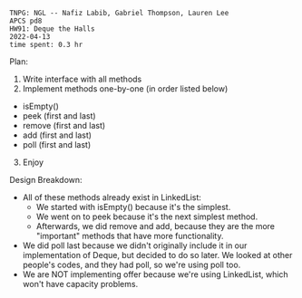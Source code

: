 ```
TNPG: NGL -- Nafiz Labib, Gabriel Thompson, Lauren Lee
APCS pd8
HW91: Deque the Halls
2022-04-13
time spent: 0.3 hr
```
Plan:
1) Write interface with all methods
2) Implement methods one-by-one (in order listed below)
  - isEmpty()
  - peek (first and last)
  - remove (first and last)
  - add (first and last)
  - poll (first and last)
3) Enjoy

Design Breakdown:
- All of these methods already exist in LinkedList:
  - We started with isEmpty() because it's the simplest.
  - We went on to peek because it's the next simplest method.
  - Afterwards, we did remove and add, because they are the more "important" methods that have more functionality.
- We did poll last because we didn't originally include it in our implementation of Deque, but decided to do so later. We looked at other people's codes, and they had poll, so we're using poll too.
- We are NOT implementing offer because we're using LinkedList, which won't have capacity problems.   
